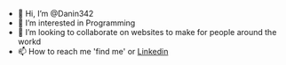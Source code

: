 - 👋 Hi, I’m @Danin342
- 👀 I’m interested in Programming
- 💞️ I’m looking to collaborate on websites to make for people around the workd
- 📫 How to reach me 'find me' or [Linkedin](https://www.linkedin.com/in/dani-n/)

<!---
Danin342/Danin342 is a ✨ special ✨ repository because its `README.md` (this file) appears on your GitHub profile.
You can click the Preview link to take a look at your changes.
--->

